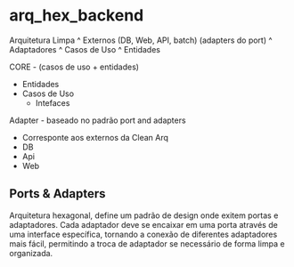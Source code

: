 # arq_hex_backend

Arquitetura Limpa
 ^ Externos (DB, Web, API, batch) (adapters do port)
 ^ Adaptadores
 ^ Casos de Uso
 ^ Entidades

CORE - (casos de uso + entidades)
  - Entidades
  - Casos de Uso
    - Intefaces

Adapter - baseado no padrão port and adapters
  - Corresponte aos externos da Clean Arq 
  - DB
  - Api
  - Web

  ## Ports & Adapters
  Arquitetura hexagonal, define um padrão de design onde exitem portas e adaptadores. Cada adaptador deve se encaixar em uma porta através de uma interface específica, tornando a conexão de diferentes adaptadores mais fácil, permitindo a troca de adaptador se necessário de forma limpa e organizada.